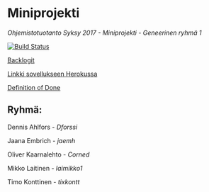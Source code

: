 # Miniprojekti
_Ohjemistotuotanto Syksy 2017 - Miniprojekti - Geneerinen ryhmä 1_

[![Build Status](https://travis-ci.org/Dforssi/Miniprojekti.svg?branch=master)](https://travis-ci.org/Dforssi/Miniprojekti)

[Backlogit](https://docs.google.com/spreadsheets/d/1J0VOMOy0Ss3T3Ywq5ZDuwMiCbGqYshBwwUBn-Ye1sZk/edit?usp=sharing)

[Linkki sovellukseen Herokussa](http://miniprojekti.herokuapp.com/)

[Definition of Done](https://github.com/Dforssi/Miniprojekti/blob/master/Dod.md)

## Ryhmä:
Dennis Ahlfors - *Dforssi*

Jaana Embrich - *jaemh*

Oliver Kaarnalehto - *Corned*

Mikko Laitinen - *laimikko1*

Timo Konttinen - *tixkontt*


